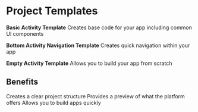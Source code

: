 # Project Templates

**Basic Activity Template**
Creates base code for your app including common UI components

**Bottom Activity Navigation Template**
Creates quick navigation within your app

**Empty Activity Template**
Allows you to build your app from scratch

## Benefits

Creates a clear project structure
Provides a preview of what the platform offers
Allows you to build apps quickly

